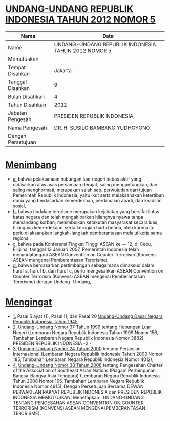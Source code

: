 # [UNDANG-UNDANG REPUBLIK INDONESIA TAHUN 2012 NOMOR 5](http://example.org/legal/document/uu/2012/5)

| Nama | Data |
| ------ | ----- |
|Name|UNDANG-UNDANG REPUBLIK INDONESIA TAHUN 2012 NOMOR 5|
|Memutuskan||
|Tempat Disahkan|Jakarta|
|Tanggal Disahkan|9|
|Bulan Disahkan|4|
|Tahun Disahkan|2012|
|Jabatan Pengesah|PRESIDEN REPUBLIK INDONESIA,|
|Nama Pengesah|DR. H. SUSILO BAMBANG YUDHOYONO|
|Dengan Persetujuan||
# [Menimbang](http://example.org/legal/document/uu/2012/5/menimbang)

* [a.](http://example.org/legal/document/uu/2012/5/menimbang/point/a) bahwa pelaksanaan hubungan luar negeri bebas aktif yang didasarkan atas asas persamaan derajat, saling menguntungkan, dan saling menghormati, merupakan salah satu perwujudan dari tujuan Pemerintah Republik Indonesia, yaitu ikut serta melaksanakan ketertiban dunia yang berdasarkan kemerdekaan, perdamaian abadi, dan keadilan sosial,
* [b.](http://example.org/legal/document/uu/2012/5/menimbang/point/b) bahwa tindakan terorisme merupakan kejahatan yang bersifat lintas batas negara dan telah mengakibatkan hilangnya nyawa tanpa memandang korban, menimbulkan ketakutan masyarakat secara luas, hilangnya kemerdekaan, serta kerugian harta benda, oleh karena itu perlu dilaksanakan langkah-langkah pemberantasan melalui kerja sama regional,
* [c.](http://example.org/legal/document/uu/2012/5/menimbang/point/c) bahwa pada Konferensi Tingkat Tinggi ASEAN ke — 12, di Cebu, Filipina, tanggal 13 Januari 2007, Pemerintah Indonesia telah menandatangani ASEAN Convention on Counter Terrorism (Konvensi ASEAN mengenai Pemberantasan Terorisme),
* [d.](http://example.org/legal/document/uu/2012/5/menimbang/point/d) bahwa berdasarkan pertimbangan sebagaimana dimaksud dalam huruf a, huruf b, dan huruf c, perlu mengesahkan ASEAN Convention on Counter Terrorism (Konvensi ASEAN mengenai Pemberantasan Terorisme) dengan Undang- Undang,
# [Mengingat](http://example.org/legal/document/uu/2012/5/mengingat)

* [1.](http://example.org/legal/document/uu/2012/5/mengingat/point/0001) Pasal 5 ayat (1), Pasal 11, dan Pasal 20 [Undang-Undang Dasar Negara Republik Indonesia Tahun 1945](http://example.org/legal/document/uu),
* [2.](http://example.org/legal/document/uu/2012/5/mengingat/point/0002) [Undang-Undang Nomor 37 Tahun 1999](http://example.org/legal/document/uu/1999/37) tentang Hubungan Luar Negeri (Lembaran Negara Republik Indonesia Tahun 1999 Nomor 156, Tambahan Lembaran Negara Republik Indonesia Nomor 3882), PRESIDEN REPUBLIK INDONESIA -2 -
* [3.](http://example.org/legal/document/uu/2012/5/mengingat/point/0003) [Undang-Undang Nomor 24 Tahun 2000](http://example.org/legal/document/uu/2000/24) tentang Perjanjian Internasional (Lembaran Negara Republik Indonesia Tahun 2000 Nomor 185, Tambahan Lembaran Negara Republik Indonesia Nomor 4012),
* [4.](http://example.org/legal/document/uu/2012/5/mengingat/point/0004) [Undang-Undang Nomor 38 Tahun 2008](http://example.org/legal/document/uu/2008/38) tentang Pengesahan Charter of the Association of Southeast Asian Nations (Piagam Perhimpunan Bangsa-Bangsa Asia Tenggara) (Lembaran Negara Republik Indonesia Tahun 2008 Nomor 165, Tambahan Lembaran Negara Republik Indonesia Nomor 4915), Dengan Persetujuan Bersama DEWAN PERWAKILAN RAKYAT REPUBLIK INDONESIA dan PRESIDEN REPUBLIK INDONESIA MEMUTUSKAN: Menetapkan : UNDANG-UNDANG TENTANG PENGESAHAN ASEAN CONVENTION ON COUNTER TERRORISM (KONVENSI ASEAN MENGENAI PEMBERANTASAN TERORISME).